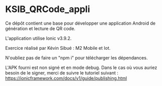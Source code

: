 # KSIB_QRCode_appli

Ce dépôt contient une base pour développer une application Android 
de génération et lecture de QR code.

L'application utilise Ionic v3.9.2.

Exercice réalisé par Kévin Sibué : M2 Mobile et Iot.

N'oubliez pas de faire un "npm i" pour télécharger les dépendances.

L'APK fourni est non signé et en mode debug.
Dans le cas où vous auriez besoin de le signer, merci de suivre le tutoriel suivant : https://ionicframework.com/docs/v1/guide/publishing.html